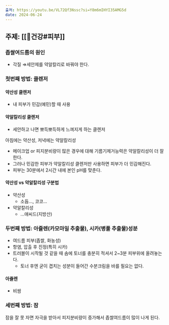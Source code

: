 ```yaml
---
출처: https://youtu.be/VL72Qf3Nssc?si=Y8m6mIHYI35AMG5d
date: 2024-06-24
---
```

## 주제: [[🧭건강#피부]]
### 좁쌀여드름의 원인
- 각질
⇒세안제를 약알칼리로 바꿔야 한다.

### 첫번째 방법: 클렌저
#### 약산성 클렌저
- 내 피부가 민감(예민)할 때 사용

#### 약알칼리성 클렌저
- 세안하고 나면 뽀득뽀득하게 느껴지게 하는 클렌저

아침에는 약산성, 저녁에는 약알칼리성
- 메이크업 or 피지분비량이 많은 경우에 대해 기름기제거능력은 약알칼리성이 더 잘한다.
- 그러나 민감한 피부가 약알칼리성 클렌저만 사용하면 피부가 더 민감해진다.
- 피부는 30분에서 2시간 내에 본인 pH를 맞춘다.

#### 약산성 vs 약알칼리성 구분법
- 약산성
	- 소듐..., 코코...
- 약알칼리성
	- ...애씨드(지방산)

### 두번째 방법: 아쥴렌(카모마일 추출물), 시카(병풀 추출물)성분
- 여드름 피부(좁쌀, 화농성)
- 항염, 압출 후 진정(특히 시카)
- 트러블이 시작될 것 같을 때 솜에 토너를 충분히 적셔서 2~3분 피부위에 올려놓는다.
	- 토너 후엔 굳이 겹치는 성분이 들어간 수분크림을 바를 필요는 없다.
#### 아쥴렌
- 비쌈

### 세번째 방법: 잠
잠을 잘 못 자면 자극을 받아서 피지분비량이 증가해서 좁쌀여드름이 많이 나게 된다.